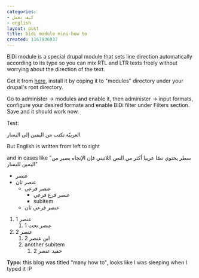```yaml
---
categories:
- كيف تعمل
- english
layout: post
title: bidi module mini-how to
created: 1167936937
---
```

BiDi module is a special drupal module that sets line direction automatically according to its type so you can mix RTL and LTR texts freely without worrying about the direction of the text.

Get it from [here](http://cvs.drupal.org/viewcvs/drupal/contributions/sandbox/alaa/bidi.module), install it by coping it to "modules" directory under your drupal's root directory.

Go to administer -> modules and enable it, then administer -> input formats, configure your desired formate and enable BiDi filter under Filters section. Save and it should work now.

Test:

العربيّة تكتب من اليمين إلى اليسار

But English is written from left to right

and in cases like "سطر يحتوي نصّا عربيا أكثر من النص اللاتيني فإن الإتجاه يصير من اليمين لليسار"

* عنصر
* عنصر ثان
  * عنصر فرعي
    * عنصر فرع فرعي
    * subitem 
  * عنصر فرعي ثان

1. عنصر 1
    1. عنصر تحت 1
2. عنصر 2
    1. ابن عنصر 2
    2. another subitem
        1. حفيد عنصر 2

**Typo:** this blog was titled "many how to", looks like I was sleeping when I typed it :P
